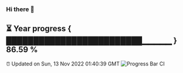 ### Hi there 👋
⏳ Year progress { █████████████████████████▁▁▁▁▁ } 86.59 %
---
⏰ Updated on Sun, 13 Nov 2022 01:40:39 GMT
![Progress Bar CI](https://github.com/liununu/liununu/workflows/Progress%20Bar%20CI/badge.svg)
